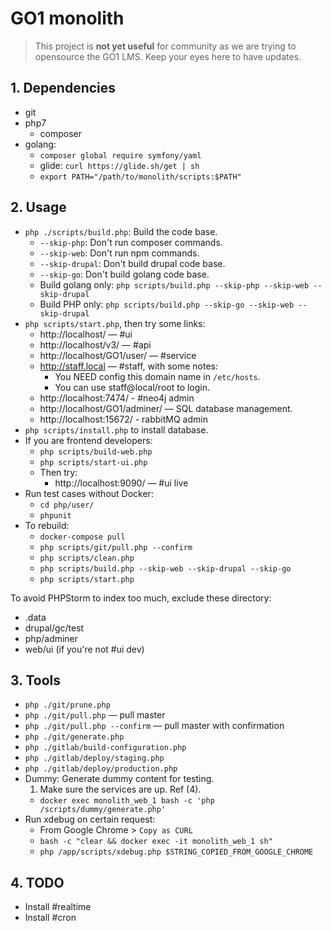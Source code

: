 GO1 monolith
====

> This project is **not yet useful** for community as we are trying to opensource the GO1 LMS.
> Keep your eyes here to have updates.

## 1. Dependencies

- git
- php7
    - composer
- golang:
    - `composer global require symfony/yaml`
    - glide: `curl https://glide.sh/get | sh`
    - `export PATH="/path/to/monolith/scripts:$PATH"`

## 2. Usage

- `php ./scripts/build.php`: Build the code base.
    - `--skip-php`: Don't run composer commands. 
    - `--skip-web`: Don't run npm commands.
    - `--skip-drupal`: Don't build drupal code base.
    - `--skip-go`: Don't build golang code base.
    - Build golang only: `php scripts/build.php --skip-php --skip-web --skip-drupal`
    - Build PHP only: `php scripts/build.php --skip-go --skip-web --skip-drupal`
- `php scripts/start.php`, then try some links:
    - http://localhost/ — #ui
    - http://localhost/v3/ — #api
    - http://localhost/GO1/user/ — #service
    - http://staff.local — #staff, with some notes:
        - You NEED config this domain name in `/etc/hosts`.
        - You can use staff@local/root to login.
    - http://localhost:7474/ - #neo4j admin
    - http://localhost/GO1/adminer/ — SQL database management.
    - http://localhost:15672/ - rabbitMQ admin
- `php scripts/install.php` to install database.
- If you are frontend developers:
    - `php scripts/build-web.php`
    - `php scripts/start-ui.php`
    - Then try:
        - http://localhost:9090/ — #ui live
- Run test cases without Docker:
    - `cd php/user/`
    - `phpunit`
- To rebuild:
    - `docker-compose pull`
    - `php scripts/git/pull.php --confirm`
    - `php scripts/clean.php`
    - `php scripts/build.php --skip-web --skip-drupal --skip-go`
    - `php scripts/start.php`

To avoid PHPStorm to index too much, exclude these directory:

- .data
- drupal/gc/test
- php/adminer
- web/ui (if you're not #ui dev)

## 3. Tools

- `php ./git/prune.php`
- `php ./git/pull.php` — pull master
- `php ./git/pull.php --confirm` — pull master with confirmation 
- `php ./git/generate.php`
- `php ./gitlab/build-configuration.php`
- `php ./gitlab/deploy/staging.php`
- `php ./gitlab/deploy/production.php`
- Dummy: Generate dummy content for testing.
    1. Make sure the services are up. Ref (4).
    - `docker exec monolith_web_1 bash -c 'php /scripts/dummy/generate.php'`
- Run xdebug on certain request:
    - From Google Chrome > `Copy as CURL`
    - `bash -c "clear && docker exec -it monolith_web_1 sh"`
    - `php /app/scripts/xdebug.php $STRING_COPIED_FROM_GOOGLE_CHROME` 

## 4. TODO

- Install #realtime
- Install #cron
